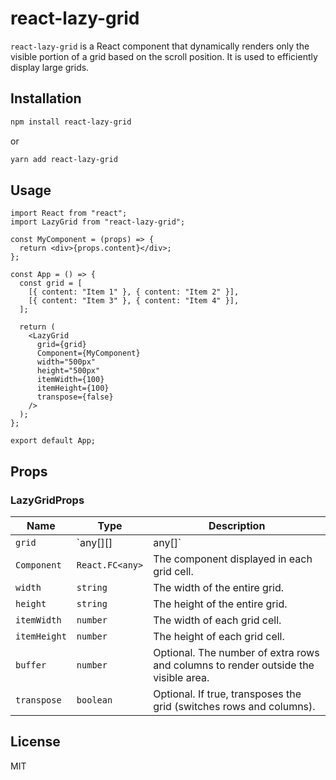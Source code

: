 # react-lazy-grid

`react-lazy-grid` is a React component that dynamically renders only the visible portion of a grid based on the scroll position. It is used to efficiently display large grids.

## Installation

```bash
npm install react-lazy-grid
```

or

```bash
yarn add react-lazy-grid
```

## Usage

```tsx
import React from "react";
import LazyGrid from "react-lazy-grid";

const MyComponent = (props) => {
  return <div>{props.content}</div>;
};

const App = () => {
  const grid = [
    [{ content: "Item 1" }, { content: "Item 2" }],
    [{ content: "Item 3" }, { content: "Item 4" }],
  ];

  return (
    <LazyGrid
      grid={grid}
      Component={MyComponent}
      width="500px"
      height="500px"
      itemWidth={100}
      itemHeight={100}
      transpose={false}
    />
  );
};

export default App;
```

## Props

### LazyGridProps

| Name         | Type                | Description                                                                        |
|--------------|---------------------|------------------------------------------------------------------------------------|
| `grid`       | `any[][] | any[]`   | A 2D or 1D array where each element is a property object passed to the component.  |
| `Component`  | `React.FC<any>`     | The component displayed in each grid cell.                                         |
| `width`      | `string`            | The width of the entire grid.                                                      |
| `height`     | `string`            | The height of the entire grid.                                                     |
| `itemWidth`  | `number`            | The width of each grid cell.                                                       |
| `itemHeight` | `number`            | The height of each grid cell.                                                      |
| `buffer`     | `number`            | Optional. The number of extra rows and columns to render outside the visible area. |
| `transpose`  | `boolean`           | Optional. If true, transposes the grid (switches rows and columns).                |

## License

MIT
